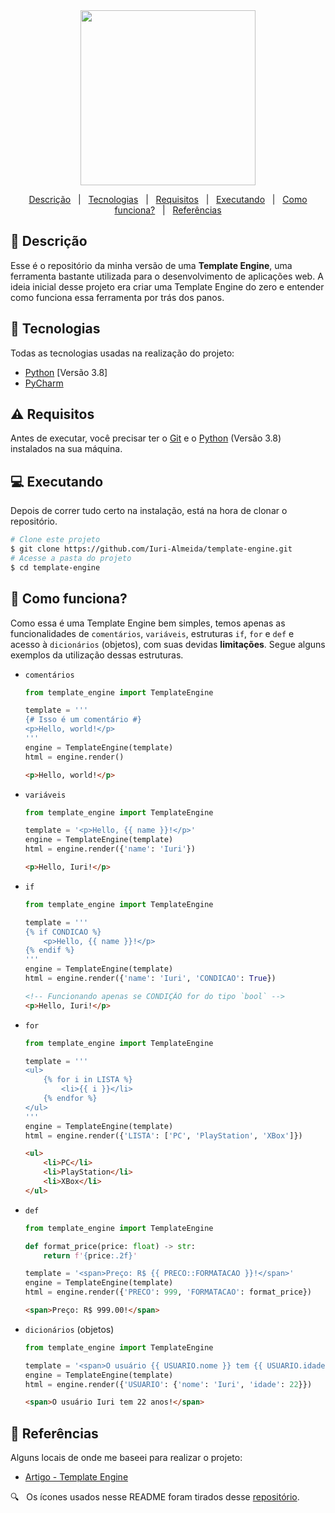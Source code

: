 <div align='center'>
  
  <img width="280" src="https://user-images.githubusercontent.com/60857927/143660431-4c75fe0c-5287-435a-a1f8-357cd5c67ef3.png" />
  
</div>

<div align = "center">

<p>

  <a href="#descricao">Descrição</a> &#xa0; | &#xa0;
  <a href="#tecnologias">Tecnologias</a> &#xa0; | &#xa0;
  <a href="#requisitos">Requisitos</a> &#xa0; | &#xa0;
  <a href="#executando">Executando</a> &#xa0; | &#xa0;
  <a href="#como_funciona">Como funciona?</a> &#xa0; | &#xa0;
  <a href="#referencias">Referências</a>

</p>

</div>

<div id = "descricao">

## :pushpin: Descrição ##

<p>

  Esse é o repositório da minha versão de uma **Template Engine**, uma ferramenta bastante utilizada para o desenvolvimento de aplicações web. A ideia inicial desse projeto era criar uma Template Engine do zero e entender como funciona essa ferramenta por trás dos panos.

</p>

</div>

<div id = "tecnologias">

## :rocket: Tecnologias ##

Todas as tecnologias usadas na realização do projeto:

* [Python][python] [Versão 3.8]
* [PyCharm][pycharm]

</div>

<div id = "requisitos">

## :warning: Requisitos ##

<p>

  Antes de executar, você precisar ter o [Git][git] e o [Python][python] (Versão 3.8) instalados na sua máquina.

</p>

</div>

<div id = "executando">

## :computer: Executando ##

<p>

  Depois de correr tudo certo na instalação, está na hora de clonar o repositório.

</p>

```bash
# Clone este projeto
$ git clone https://github.com/Iuri-Almeida/template-engine.git
# Acesse a pasta do projeto
$ cd template-engine
```

</div>

<div id = "como_funciona">

## :eyes: Como funciona? ##

<p>

  Como essa é uma Template Engine bem simples, temos apenas as funcionalidades de `comentários`, `variáveis`, estruturas `if`, `for` e `def` e acesso à `dicionários` (objetos), com suas devidas **limitações**. Segue alguns exemplos da utilização dessas estruturas.

</p>

* `comentários`

  ```python
  from template_engine import TemplateEngine
  
  template = '''
  {# Isso é um comentário #}
  <p>Hello, world!</p>
  '''
  engine = TemplateEngine(template)
  html = engine.render()
  ```
  ```html
  <p>Hello, world!</p>
  ```

* `variáveis`

  ```python
  from template_engine import TemplateEngine
  
  template = '<p>Hello, {{ name }}!</p>'
  engine = TemplateEngine(template)
  html = engine.render({'name': 'Iuri'})
  ```
  ```html
  <p>Hello, Iuri!</p>
  ```

* `if` <br />

  ```python
  from template_engine import TemplateEngine
  
  template = '''
  {% if CONDICAO %}
      <p>Hello, {{ name }}!</p>
  {% endif %}
  '''
  engine = TemplateEngine(template)
  html = engine.render({'name': 'Iuri', 'CONDICAO': True})
  ```
  ```html
  <!-- Funcionando apenas se CONDIÇÃO for do tipo `bool` -->
  <p>Hello, Iuri!</p>
  ```

* `for` <br />

  ```python
  from template_engine import TemplateEngine
  
  template = '''
  <ul>
      {% for i in LISTA %}
          <li>{{ i }}</li>
      {% endfor %}
  </ul>
  '''
  engine = TemplateEngine(template)
  html = engine.render({'LISTA': ['PC', 'PlayStation', 'XBox']})
  ```
  ```html
  <ul>
      <li>PC</li>
      <li>PlayStation</li>
      <li>XBox</li>
  </ul>
  ```

* `def` <br />

  ```python
  from template_engine import TemplateEngine
  
  def format_price(price: float) -> str:
      return f'{price:.2f}'
  
  template = '<span>Preço: R$ {{ PRECO::FORMATACAO }}!</span>'
  engine = TemplateEngine(template)
  html = engine.render({'PRECO': 999, 'FORMATACAO': format_price})
  ```
  ```html
  <span>Preço: R$ 999.00!</span>
  ```

* `dicionários` (objetos) <br />

  ```python
  from template_engine import TemplateEngine
  
  template = '<span>O usuário {{ USUARIO.nome }} tem {{ USUARIO.idade }} anos!</span>'
  engine = TemplateEngine(template)
  html = engine.render({'USUARIO': {'nome': 'Iuri', 'idade': 22}})
  ```
  ```html
  <span>O usuário Iuri tem 22 anos!</span>
  ```

</div>

<div id = "referencias">

## :key: Referências ##

Alguns locais de onde me baseei para realizar o projeto:

* [Artigo - Template Engine][article]

:mag: &#xa0; Os ícones usados nesse README foram tirados desse [repositório][icones].

</div>

<!-- Links -->
[article]: https://www.aosabook.org/en/500L/a-template-engine.html
[python]: https://www.python.org/
[pycharm]: https://www.jetbrains.com/pycharm/
[git]: https://git-scm.com
[icones]: https://gist.github.com/rxaviers/7360908